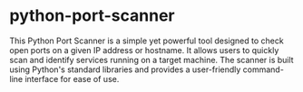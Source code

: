 # python-port-scanner
This Python Port Scanner is a simple yet powerful tool designed to check open ports on a given IP address or hostname. It allows users to quickly scan and identify services running on a target machine. The scanner is built using Python's standard libraries and provides a user-friendly command-line interface for ease of use.
